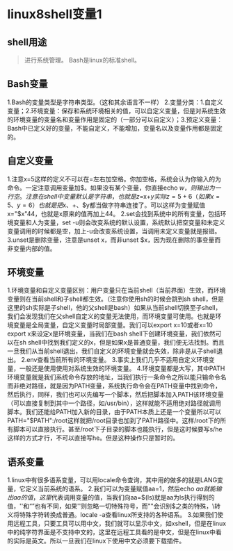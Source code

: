 ﻿# linux8shell变量1

## shell用途
> 进行系统管理。
> Bash是linux的标准shell。

## Bash变量
1.Bash的变量类型是字符串类型。（这和其余语言不一样）
2.变量分类：1.自定义变量；2.环境变量：保存和系统环境相关的值，可以自定义变量，但是对系统生效的环境变量的变量名和变量作用是固定的（一部分可以自定义）；3.预定义变量：Bash中已定义好的变量，不能自定义，不能增加，变量名以及变量作用都是固定的。

## 自定义变量
1.注意x=5这样的定义不可以在=左右加空格。你加空格，系统会认为你输入的为命令。一定注意调用变量加$。如果没有某个变量，你直接echo $w，则输出为一行空。注意在shell中变量默认是字符串，也就是z=$x+$y实际z=5+6（如果x=5、y=6）也就是把$x、+、$y都当做字符串连接了。可以这样为变量赋值x="$x"44，也就是x原来的值再加上44。
2.set会找到系统中的所有变量，包括环境变量和人为变量，set -u则会改变系统的默认设置，系统默认把空变量和未定义变量调用的时候都是空，加上-u会改变系统设置，当调用未定义变量就是报错。
3.unset是删除变量，注意是unset x，而非unset $x，因为现在删除的事变量而非变量内部的值。

## 环境变量
1.环境变量和自定义变量区别：用户变量只在当前shell（当前界面）生效，而环境变量则在当前shell和子shell都生效。（注意你使用sh的时候会跳到sh shell，但是这里的sh实际是子shell，他的父shell是bash）如果从当前shell切换至子shell，我们会发现我们在父shell自定义的变量无法使用，而环境变量可使用。也就是环境变量是全局变量，自定义变量时局部变量。我们可以export x=10或者x=10 export x来设定x是环境变量，当我们在bash shell下创建环境变量，我们依然可以在sh shell中找到我们定义的x，但是如果x是普通变量，我们便无法找到。而且一旦我们从当前shell退出，我们自定义的环境变量就会失效，除非是从子shell退出。
2.env查看当前所有的环境变量。
3.事实上我们几乎不适用自定义环境变量，一般还是使用使用对系统生效的环境变量。
4.环境变量都是大写，其中PATH环境变量就是我们系统命令存放的地址，当我们执行一条命令之所以能只输命令名而非绝对路径，就是因为PATH变量，系统执行命令会在PATH变量中找到命令，然后执行，同样，我们也可以先编写一个脚本，然后把脚本加入PATH该环境变量（可以直接复制到其中一个路径，如/usr/bin），这样就能不适用绝对路径就调用脚本。我们还能给PATH加入新的目录，由于PATH本质上还是一个变量所以可以PATH="$PATH":/root这样就把/root目录也加到了PATH路径中。这样/root下的所有脚本可以直接执行。甚至/root下子目录的脚本也能执行，但是这时候要写s/he这样的方式才行，不可以直接写he。但是这种操作只是暂时的。

## 语系变量
1.linux中有很多语系变量，可以用locale命令查询，其中用的做多的就是LANG变量，它定义当前系统的语系。
2.我们可以为变量赋值aa=1，然后echo $aa就能输出aa的值，这里$代表调用变量的值，当我们向aa=$(ls)就是aa为ls执行得到的值，''和“”也有不同，如果''则忽略一切特殊符号，而""会识别$之类的特殊，\转义将特殊字符转换成普通。locale -a查看linux所支持的各种语系。
3.如果我们使用远程工具，只要工具可以用中文，我们就可以显示中文，如xshell，但是在linux中的纯字符界面是不支持中文的，这里在远程工具看的是中文，但是在linux中看的实际是英文。所以一旦我们在linux下使用中文必须要下载插件。